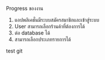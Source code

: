 Progress ของงาน
1. แอปพลิเคชั่นมีระบบสมัครสมาชิกและเข้าสู่ระบบ
2. User สามารถเลือกร้านค้าที่ต้องการได้
3. ต่อ database ได้
4. สามารถเลือกประเภทรายการได้

test git